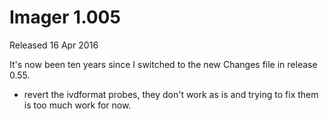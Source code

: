 # Imager 1.005

Released 16 Apr 2016

It's now been ten years since I switched to the new Changes file in release 0.55.

- revert the ivdformat probes, they don't work as is and trying to fix them is too much work for now.